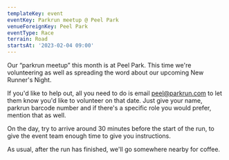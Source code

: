 ```yaml
---
templateKey: event
eventKey: Parkrun meetup @ Peel Park
venueForeignKey: Peel Park
eventType: Race
terrain: Road
startsAt: '2023-02-04 09:00'
---
```

Our “parkrun meetup” this month is at Peel Park. This time we're volunteering as well as spreading the word about our 
upcoming New Runner's Night.

If you'd like to help out, all you need to do is email peel@parkrun.com to let them know you'd like to volunteer on 
that date. Just give your name, parkrun barcode number and if there's a specific role you would prefer, mention that 
as well.

On the day, try to arrive around 30 minutes before the start of the run, to give the event team enough time to give 
you instructions.

As usual, after the run has finished, we'll go somewhere nearby for coffee.